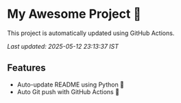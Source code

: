 # My Awesome Project 🚀

This project is automatically updated using GitHub Actions.

_Last updated: 2025-05-12 23:13:37 IST_

## Features
- Auto-update README using Python 🐍
- Auto Git push with GitHub Actions 🤖
